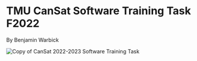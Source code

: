 # TMU CanSat Software Training Task F2022
By Benjamin Warbick

![Copy of CanSat 2022-2023 Software Training Task](https://user-images.githubusercontent.com/71982556/190049345-3d458319-65f6-46ab-88c4-300337a80d7c.png)
